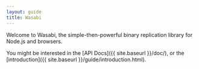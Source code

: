 ```yaml
---
layout: guide
title: Wasabi
---
```

Welcome to Wasabi, the simple-then-powerful binary replication library for
Node.js and browsers.

You might be interested in the [API Docs]({{ site.baseurl }}/doc/), or the [introduction]({{ site.baseurl }}/guide/introduction.html).